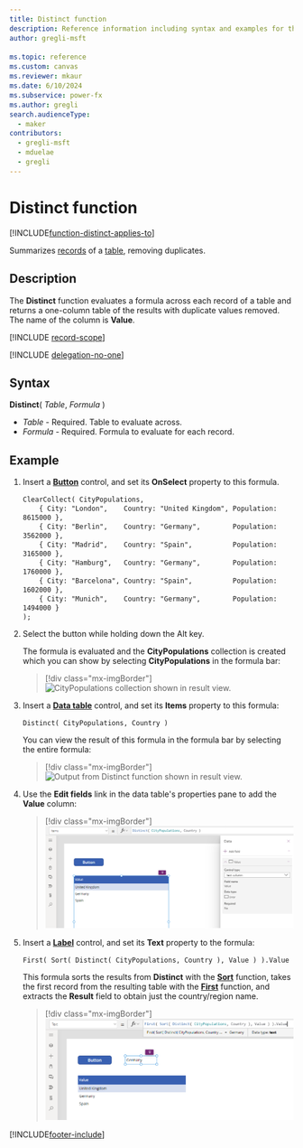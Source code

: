 ```yaml
---
title: Distinct function
description: Reference information including syntax and examples for the Distinct function.
author: gregli-msft

ms.topic: reference
ms.custom: canvas
ms.reviewer: mkaur
ms.date: 6/10/2024
ms.subservice: power-fx
ms.author: gregli
search.audienceType:
  - maker
contributors:
  - gregli-msft
  - mduelae
  - gregli
---
```


# Distinct function
[!INCLUDE[function-distinct-applies-to](includes/function-distinct-applies-to.md)]



Summarizes [records](/power-apps/maker/canvas-apps/working-with-tables#records) of a [table](/power-apps/maker/canvas-apps/working-with-tables), removing duplicates.

## Description

The **Distinct** function evaluates a formula across each record of a table and returns a one-column table of the results with duplicate values removed. The name of the column is **Value**.

[!INCLUDE [record-scope](../../includes/record-scope.md)]

[!INCLUDE [delegation-no-one](../../includes/delegation-no-one.md)]

## Syntax

**Distinct**( _Table_, _Formula_ )

- _Table_ - Required. Table to evaluate across.
- _Formula_ - Required. Formula to evaluate for each record.

## Example

1. Insert a [**Button**](/power-apps/maker/canvas-apps/controls/control-button) control, and set its **OnSelect** property to this formula.

   ```power-fx
   ClearCollect( CityPopulations,
       { City: "London",    Country: "United Kingdom", Population: 8615000 },
       { City: "Berlin",    Country: "Germany",        Population: 3562000 },
       { City: "Madrid",    Country: "Spain",          Population: 3165000 },
       { City: "Hamburg",   Country: "Germany",        Population: 1760000 },
       { City: "Barcelona", Country: "Spain",          Population: 1602000 },
       { City: "Munich",    Country: "Germany",        Population: 1494000 }
   );
   ```

1. Select the button while holding down the Alt key.

   The formula is evaluated and the **CityPopulations** collection is created which you can show by selecting **CityPopulations** in the formula bar:

    > [!div class="mx-imgBorder"] 
    > ![CityPopulations collection shown in result view.](media/function-distinct/citypopulations-create.png)

1. Insert a [**Data table**](/power-apps/maker/canvas-apps/controls/control-data-table) control, and set its **Items** property to this formula:

   ```power-fx
   Distinct( CityPopulations, Country )
   ```

   You can view the result of this formula in the formula bar by selecting the entire formula:

    > [!div class="mx-imgBorder"] 
    > ![Output from Distinct function shown in result view.](media/function-distinct/citypopulations-distinct.png)

1. Use the **Edit fields** link in the data table's properties pane to add the **Value** column:

    > [!div class="mx-imgBorder"] 
    > ![Output from Distinct function shown in data table.](media/function-distinct/citypopulations-datatable.png)

1. Insert a [**Label**](/power-apps/maker/canvas-apps/controls/control-text-box) control, and set its **Text** property to the formula:

   ```power-fx
   First( Sort( Distinct( CityPopulations, Country ), Value ) ).Value
   ```

   This formula sorts the results from **Distinct** with the [**Sort**](function-sort.md) function, takes the first record from the resulting table with the [**First**](function-first-last.md) function, and extracts the **Result** field to obtain just the country/region name.

    > [!div class="mx-imgBorder"] 
    > ![Output from Distinct function showing the first country/region by name.](media/function-distinct/citypopulations-first.png)

[!INCLUDE[footer-include](../../includes/footer-banner.md)]









































































































